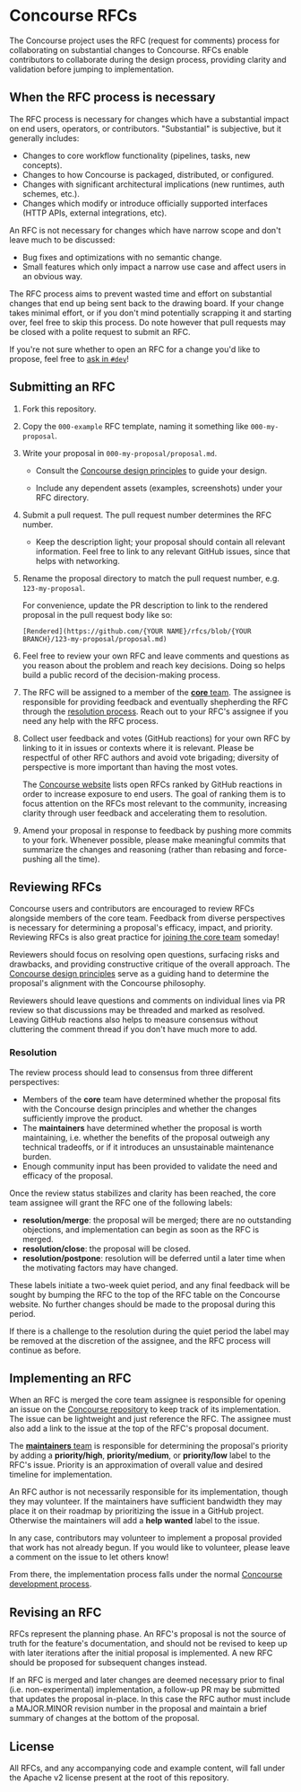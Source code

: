 # Concourse RFCs

The Concourse project uses the RFC (request for comments) process for
collaborating on substantial changes to Concourse. RFCs enable contributors to
collaborate during the design process, providing clarity and validation before
jumping to implementation.


## When the RFC process is necessary

The RFC process is necessary for changes which have a substantial impact on end
users, operators, or contributors. "Substantial" is subjective, but it
generally includes:

* Changes to core workflow functionality (pipelines, tasks, new concepts).
* Changes to how Concourse is packaged, distributed, or configured.
* Changes with significant architectural implications (new runtimes, auth
  schemes, etc.).
* Changes which modify or introduce officially supported interfaces (HTTP APIs, external integrations, etc).

An RFC is not necessary for changes which have narrow scope and don't leave
much to be discussed:

* Bug fixes and optimizations with no semantic change.
* Small features which only impact a narrow use case and affect users in an
  obvious way.

The RFC process aims to prevent wasted time and effort on substantial changes
that end up being sent back to the drawing board. If your change takes minimal
effort, or if you don't mind potentially scrapping it and starting over, feel
free to skip this process. Do note however that pull requests may be closed
with a polite request to submit an RFC.

If you're not sure whether to open an RFC for a change you'd like to propose,
feel free to [ask in `#dev`](https://discord.gg/MeRxXKW)!


## Submitting an RFC

1. Fork this repository.

1. Copy the `000-example` RFC template, naming it something like
   `000-my-proposal`.

1. Write your proposal in `000-my-proposal/proposal.md`.

    * Consult the [Concourse design principles](DESIGN_PRINCIPLES.md) to guide
      your design.

    * Include any dependent assets (examples, screenshots) under your RFC
      directory.

1. Submit a pull request. The pull request number determines the RFC number.

    * Keep the description light; your proposal should contain all relevant
      information. Feel free to link to any relevant GitHub issues, since that
      helps with networking.

1. Rename the proposal directory to match the pull request number, e.g.
   `123-my-proposal`.

   For convenience, update the PR description to link to the rendered proposal
   in the pull request body like so:

   ```
   [Rendered](https://github.com/{YOUR NAME}/rfcs/blob/{YOUR BRANCH}/123-my-proposal/proposal.md)
   ```

1. Feel free to review your own RFC and leave comments and questions as you
   reason about the problem and reach key decisions. Doing so helps build a
   public record of the decision-making process.

1. The RFC will be assigned to a member of the [**core** team][core-team]. The
   assignee is responsible for providing feedback and eventually shepherding
   the RFC through the [resolution process](#resolution). Reach out to your
   RFC's assignee if you need any help with the RFC process.

1. Collect user feedback and votes (GitHub reactions) for your own RFC by
   linking to it in issues or contexts where it is relevant. Please be
   respectful of other RFC authors and avoid vote brigading; diversity of
   perspective is more important than having the most votes.

   The [Concourse website](https://concourse-ci.org) lists open RFCs ranked by
   GitHub reactions in order to increase exposure to end users. The goal of
   ranking them is to focus attention on the RFCs most relevant to the
   community, increasing clarity through user feedback and accelerating them to
   resolution.

1. Amend your proposal in response to feedback by pushing more commits to your
   fork. Whenever possible, please make meaningful commits that summarize the
   changes and reasoning (rather than rebasing and force-pushing all the time).


## Reviewing RFCs

Concourse users and contributors are encouraged to review RFCs alongside
members of the core team. Feedback from diverse perspectives is necessary for
determining a proposal's efficacy, impact, and priority. Reviewing RFCs is also
great practice for [joining the core team][joining-a-team] someday!

Reviewers should focus on resolving open questions, surfacing risks and
drawbacks, and providing constructive critique of the overall approach. The
[Concourse design principles](DESIGN_PRINCIPLES.md) serve as a guiding hand to
determine the proposal's alignment with the Concourse philosophy.

Reviewers should leave questions and comments on individual lines via PR review
so that discussions may be threaded and marked as resolved. Leaving GitHub
reactions also helps to measure consensus without cluttering the comment thread
if you don't have much more to add.


### Resolution

The review process should lead to consensus from three different perspectives:

* Members of the **core** team have determined whether the proposal fits with
  the Concourse design principles and whether the changes sufficiently improve
  the product.
* The **maintainers** have determined whether the proposal is worth
  maintaining, i.e. whether the benefits of the proposal outweigh any technical
  tradeoffs, or if it introduces an unsustainable maintenance burden.
* Enough community input has been provided to validate the need and efficacy of
  the proposal.

Once the review status stabilizes and clarity has been reached, the core team
assignee will grant the RFC one of the following labels:

* **resolution/merge**: the proposal will be merged; there are no outstanding
  objections, and implementation can begin as soon as the RFC is merged.
* **resolution/close**: the proposal will be closed.
* **resolution/postpone**: resolution will be deferred until a later time when
  the motivating factors may have changed.

These labels initiate a two-week quiet period, and any final feedback will be
sought by bumping the RFC to the top of the RFC table on the Concourse website.
No further changes should be made to the proposal during this period.

If there is a challenge to the resolution during the quiet period the label may
be removed at the discretion of the assignee, and the RFC process will continue
as before.


## Implementing an RFC

When an RFC is merged the core team assignee is responsible for opening an
issue on the [Concourse repository](https://github.com/concourse/concourse) to
keep track of its implementation. The issue can be lightweight and just
reference the RFC. The assignee must also add a link to the issue at the top of
the RFC's proposal document.

The [**maintainers** team][maintainers-team] is responsible for determining the
proposal's priority by adding a **priority/high**, **priority/medium**, or
**priority/low** label to the RFC's issue. Priority is an approximation of
overall value and desired timeline for implementation.

An RFC author is not necessarily responsible for its implementation, though
they may volunteer. If the maintainers have sufficient bandwidth they may place
it on their roadmap by prioritizing the issue in a GitHub project. Otherwise
the maintainers will add a **help wanted** label to the issue.

In any case, contributors may volunteer to implement a proposal provided that
work has not already begun. If you would like to volunteer, please leave a
comment on the issue to let others know!

From there, the implementation process falls under the normal [Concourse
development process][contributing].


## Revising an RFC

RFCs represent the planning phase. An RFC's proposal is not the source of truth
for the feature's documentation, and should not be revised to keep up with
later iterations after the initial proposal is implemented. A new RFC should be
proposed for subsequent changes instead.

If an RFC is merged and later changes are deemed necessary prior to final (i.e.
non-experimental) implementation, a follow-up PR may be submitted that updates
the proposal in-place. In this case the RFC author must include a MAJOR.MINOR
revision number in the proposal and maintain a brief summary of changes at the
bottom of the proposal.


## License

All RFCs, and any accompanying code and example content, will fall under the
Apache v2 license present at the root of this repository.


[joining-a-team]: https://github.com/concourse/governance#joining-a-team
[core-team]: https://github.com/concourse/governance/blob/master/teams/core.yml
[maintainers-team]: https://github.com/concourse/governance/blob/master/teams/maintainers.yml
[contributing]: https://github.com/concourse/concourse/blob/master/CONTRIBUTING.md
